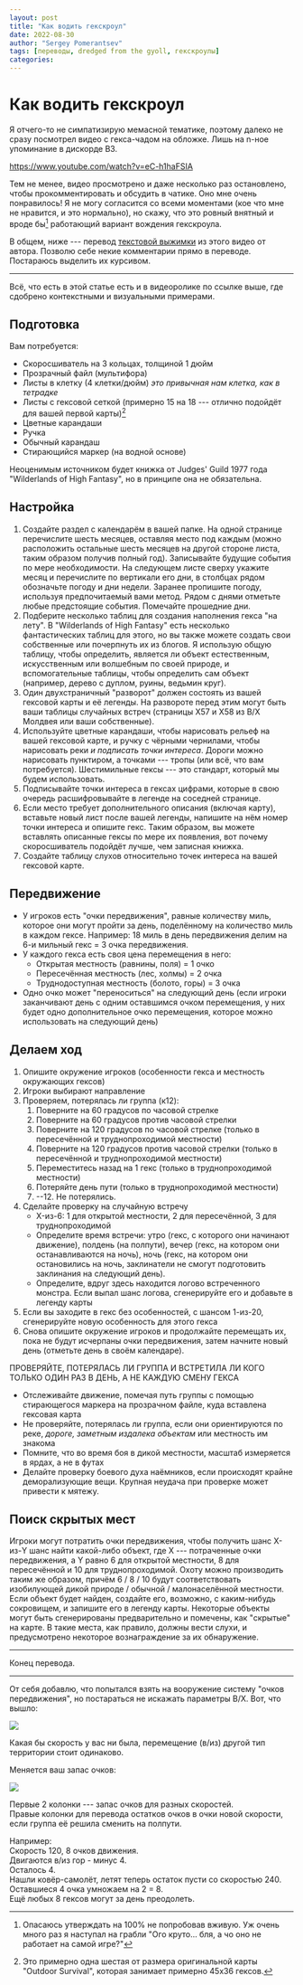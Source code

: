 ```yaml
---
layout: post
title: "Как водить гекскроул"
date: 2022-08-30
author: "Sergey Pomerantsev"
tags: [переводы, dredged from the gyoll, гекскроулы]
categories:
---
```


# Как водить гекскроул

Я отчего-то не симпатизирую мемасной тематике, поэтому далеко не сразу посмотрел видео с гекса-чадом на обложке. Лишь на n-ное упоминание в дискорде ВЗ.

https://www.youtube.com/watch?v=eC-h1haFSIA

Тем не менее, видео просмотрено и даже несколько раз остановлено, чтобы прокомментировать и обсудить в чатике. Оно мне очень понравилось! Я не могу согласится со всеми моментами (кое что мне не нравится, и это нормально), но скажу, что это ровный внятный и вроде бы[^1] работающий вариант вождения гекскроула.

[^1]: Опасаюсь утверждать на 100% не попробовав вживую. Уж очень много раз я наступал на грабли "Ого круто... бля, а чо оно не работает на самой игре?"

В общем, ниже --- перевод [текстовой выжимки](https://guccifuligincloak.blogspot.com/2021/03/how-to-hexcrawl.html) из этого видео от автора. Позволю себе некие комментарии прямо в переводе. Постараюсь выделить их курсивом.

---

Всё, что есть в этой статье есть и в видеоролике по ссылке выше, где сдобрено контекстными и визуальными примерами.

## Подготовка

Вам потребуется:

- Скоросшиватель на 3 кольцах, толщиной 1 дюйм
- Прозрачный файл (мультифора)
- Листы в клетку (4 клетки/дюйм) *это привычная нам клетка, как в тетрадке*
- Листы с гексовой сеткой (примерно 15 на 18 --- отлично подойдёт для вашей первой карты)[^2]
- Цветные карандаши
- Ручка
- Обычный карандаш
- Стирающийся маркер (на водной основе)

Неоценимым источником будет книжка от Judges' Guild 1977 года "Wilderlands of High Fantasy", но в принципе она не обязательна.

## Настройка

1. Создайте раздел с календарём в вашей папке. На одной странице перечислите шесть месяцев, оставляя место под каждым (можно расположить остальные шесть месяцев на другой стороне листа, таким образом получив полный год). Записывайте будущие события по мере необходимости. На следующем листе сверху укажите месяц и перечислите по вертикали его дни, в столбцах рядом обозначьте погоду и дни недели. Заранее пропишите погоду, используя предпочитаемый вами метод. Рядом с днями отметьте любые предстоящие события. Помечайте прошедние дни.
2. Подберите несколько таблиц для создания наполнения гекса "на лету". В "Wilderlands of High Fantasy" есть несколько фантастических таблиц для этого, но вы также можете создать свои собственные или почерпнуть их из блогов. Я использую общую таблицу, чтобы определить, является ли объект естественным, искусственным или волшебным по своей природе, и вспомогательные таблицы, чтобы определить сам объект (например, дерево с дуплом, руины, ведьмин круг).
3. Один двухстраничный "разворот" должен состоять из вашей гексовой карты и её легенды. На развороте перед этим могут быть ваши таблицы случайных встреч (страницы X57 и X58 из B/X Молдвея или ваши собственные).
4. Используйте цветные карандаши, чтобы нарисовать рельеф на вашей гексовой карте, и ручку с чёрными чернилами, чтобы нарисовать реки *и подписать точки интереса*. Дороги можно нарисовать пунктиром, а точками --- тропы (или всё, что вам потребуется). Шестимильные гексы --- это стандарт, который мы будем использовать.
5. Подписывайте точки интереса в гексах цифрами, которые в свою очередь расшифровывайте в легенде на соседней странице.
6. Если место требует дополнительного описания (включая карту), вставьте новый лист после вашей легенды, напишите на нём номер точки интереса и опишите гекс. Таким образом, вы можете вставлять описанные гексы по мере их появления, вот почему скоросшиватель подойдёт лучше, чем записная книжка.
7. Создайте таблицу слухов относительно точек интереса на вашей гексовой карте.

## Передвижение

- У игроков есть "очки передвижения", равные количеству миль, которое они могут пройти за день, поделённому на количество миль в каждом гексе. Например: 18 миль в день передвижения делим на 6-и мильный гекс = 3 очка передвижения.
- У каждого гекса есть своя цена перемещения в него:
	- Открытая местность (равнины, поля) = 1 очко
	- Пересечённая местность (лес, холмы) = 2 очка
	- Труднодоступная местность (болото, горы) = 3 очка
- Одно очко может "переноситься" на следующий день (если игроки заканчивают день с одним оставшимся очком перемещения, у них будет одно дополнительное очко перемещения, которое можно использовать на следующий день)

## Делаем ход

1. Опишите окружение игроков (особенности гекса и местность окружающих гексов)
2. Игроки выбирают направление
3. Проверяем, потерялась ли группа (к12):
	1. Поверните на 60 градусов по часовой стрелке
	2. Поверните на 60 градусов против часовой стрелки
	3. Поверните на 120 градусов по часовой стрелке (только в пересечённой и труднопроходимой местности)
	4. Поверните на 120 градусов против часовой стрелки (только в пересечённой и труднопроходимой местности)
	5. Переместитесь назад на 1 гекс (только в труднопроходимой местности)
	6. Потеряйте день пути (только в труднопроходимой местности)
	7. --12. Не потерялись.
4. Сделайте проверку на случайную встречу
	- X-из-6: 1 для открытой местности, 2 для пересечённой, 3 для труднопроходимой
	- Определите время встречи: утро (гекс, с которого они начинают движение), полдень (на полпути), вечер (гекс, на котором они останавливаются на ночь), ночь (гекс, на котором они остановились на ночь, заклинатели не смогут подготовить заклинания на следующий день).
	- Определите, вдруг здесь находится логово встреченного монстра. Если выпал шанс логова, сгенерируйте его и добавьте в легенду карты
5. Если вы заходите в гекс без особенностей, с шансом 1-из-20, сгенерируйте новую особенность для этого гекса
6. Снова опишите окружение игроков и продолжайте перемещать их, пока не будут исчерпаны очки передвижения, затем начните новый день (отметьте день в своём календаре).

ПРОВЕРЯЙТЕ, ПОТЕРЯЛАСЬ ЛИ ГРУППА И ВСТРЕТИЛА ЛИ КОГО ТОЛЬКО ОДИН РАЗ В ДЕНЬ, А НЕ КАЖДУЮ СМЕНУ ГЕКСА

- Отслеживайте движение, помечая путь группы с помощью стирающегося маркера на прозрачном файле, куда вставлена гексовая карта
- Не проверяйте, потерялась ли группа, если они ориентируются по реке, *дороге, заметным издалека объектам* или местность им знакома
- Помните, что во время боя в дикой местности, масштаб измеряется в ярдах, а не в футах
- Делайте проверку боевого духа наёмников, если происходят крайне деморализующие вещи. Крупная неудача при проверке может привести к мятежу.

## Поиск скрытых мест

Игроки могут потратить очки передвижения, чтобы получить шанс X-из-Y шанс найти какой-либо объект, где X --- потраченные очки передвижения, а Y равно 6 для открытой местности, 8 для пересечённой и 10 для труднопроходимой. Охоту можно производить таким же образом, причём 6 / 8 / 10 будут соответствовать изобилующей дикой природе / обычной / малонаселённой местности. Если объект будет найден, создайте его, возможно, с каким-нибудь сокровищем, и запишите его в легенду карты. Некоторые объекты могут быть сгенерированы предварительно и помечены, как "скрытые" на карте. В такие места, как правило, должны вести слухи, и предусмотрено некоторое вознаграждение за их обнаружение.

[^2]: Это примерно одна шестая от размера оригинальной карты "Outdoor Survival", которая занимает примерно 45x36 гексов.

---

Конец перевода.

---

От себя добавлю, что попытался взять на вооружение систему "очков передвижения", но постараться не искажать параметры B/X. Вот, что вышло:

![](/images/_How-to-Hexcrawl_add_1.png)

Какая бы скорость у вас ни была, перемещение (в/из) другой тип территории стоит одинаково.

Меняется ваш запас очков:

![](/images/_How-to-Hexcrawl_add_2.png)

Первые 2 колонки --- запас очков для разных скоростей.  
Правые колонки для перевода остатков очков в очки новой скорости, если группа её решила сменить на полпути.

Например:  
Скорость 120, 8 очков движения.  
Двигаются в/из гор - минус 4.  
Осталось 4.  
Нашли ковёр-самолёт, летят теперь остаток пусти со скоростью 240.  
Оставшиеся 4 очка умножаем на 2 = 8.  
Ещё любых 8 гексов могут за день преодолеть.
